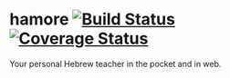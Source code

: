 hamore
[![Build Status](https://travis-ci.org/noomorph/hamore.svg?branch=master)](https://travis-ci.org/noomorph/hamore)
[![Coverage Status](https://img.shields.io/coveralls/noomorph/hamore.svg)](https://coveralls.io/r/noomorph/hamore)
======

Your personal Hebrew teacher in the pocket and in web.
